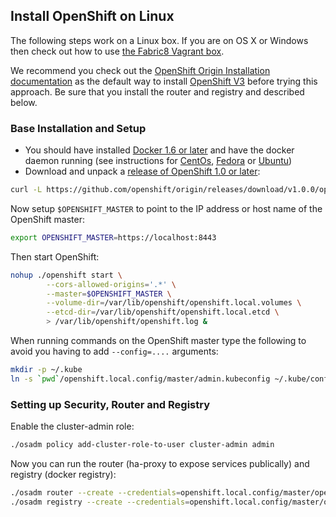 ## Install OpenShift on Linux

The following steps work on a Linux box. If you are on OS X or Windows then check out how to use 
[the Fabric8 Vagrant box](getStartedVagrant.html).

We recommend you check out the [OpenShift Origin Installation documentation](https://docs.openshift.org/latest/getting_started/administrators.html) 
as the default way to install [OpenShift V3](http://www.openshift.org/) before trying this approach. Be sure that you 
install the router and registry and described below.

### Base Installation and Setup

* You should have installed [Docker 1.6 or later](https://docs.docker.com/installation/#installation) and have 
  the docker daemon running (see instructions for [CentOs](https://docs.docker.com/installation/centos/), 
  [Fedora](https://docs.docker.com/installation/fedora/) or [Ubuntu](https://docs.docker.com/installation/ubuntulinux/))
* Download and unpack a [release of OpenShift 1.0 or later](https://github.com/openshift/origin/releases/):

```sh
curl -L https://github.com/openshift/origin/releases/download/v1.0.0/openshift-origin-v1.0.0-67617dd-linux-amd64.tar.gz | tar xzv
```

Now setup `$OPENSHIFT_MASTER` to point to the IP address or host name of the OpenShift master:

```sh
export OPENSHIFT_MASTER=https://localhost:8443
```

Then start OpenShift:

```sh
nohup ./openshift start \
        --cors-allowed-origins='.*' \
        --master=$OPENSHIFT_MASTER \
        --volume-dir=/var/lib/openshift/openshift.local.volumes \
        --etcd-dir=/var/lib/openshift/openshift.local.etcd \
        > /var/lib/openshift/openshift.log &
```

When running commands on the OpenShift master type the following to avoid you having to add `--config=....` arguments:

```sh
mkdir -p ~/.kube
ln -s `pwd`/openshift.local.config/master/admin.kubeconfig ~/.kube/config
```

### Setting up Security, Router and Registry

Enable the cluster-admin role:

```sh
./osadm policy add-cluster-role-to-user cluster-admin admin
```

Now you can run the router (ha-proxy to expose services publically) and registry (docker registry):

```sh
./osadm router --create --credentials=openshift.local.config/master/openshift-router.kubeconfig
./osadm registry --create --credentials=openshift.local.config/master/openshift-registry.kubeconfig
```
